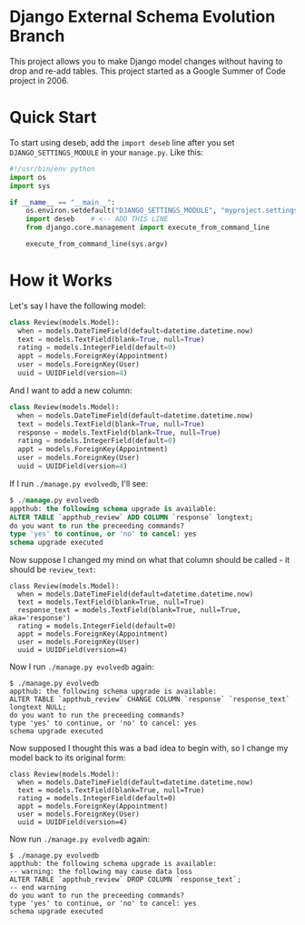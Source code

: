 Django External Schema Evolution Branch
=======================================

This project allows you to make Django model changes without having to
drop and re-add tables.  This project started as a Google Summer
of Code project in 2006.

Quick Start
===========
To start using deseb, add the `import deseb` line after you set `DJANGO_SETTINGS_MODULE`
in your `manage.py`.  Like this:

```python
#!/usr/bin/env python
import os
import sys

if __name__ == "__main__":
    os.environ.setdefault("DJANGO_SETTINGS_MODULE", "myproject.settings")
    import deseb    # <-- ADD THIS LINE
    from django.core.management import execute_from_command_line

    execute_from_command_line(sys.argv)
```


How it Works
============
Let's say I have the following model:

```python
class Review(models.Model):
  when = models.DateTimeField(default=datetime.datetime.now)
  text = models.TextField(blank=True, null=True)
  rating = models.IntegerField(default=0)
  appt = models.ForeignKey(Appointment)
  user = models.ForeignKey(User)
  uuid = UUIDField(version=4)
```

And I want to add a new column:

```python
class Review(models.Model):
  when = models.DateTimeField(default=datetime.datetime.now)
  text = models.TextField(blank=True, null=True)
  response = models.TextField(blank=True, null=True)
  rating = models.IntegerField(default=0)
  appt = models.ForeignKey(Appointment)
  user = models.ForeignKey(User)
  uuid = UUIDField(version=4)
```

If I run `./manage.py evolvedb`, I'll see:

```sql
$ ./manage.py evolvedb
appthub: the following schema upgrade is available:
ALTER TABLE `appthub_review` ADD COLUMN `response` longtext;
do you want to run the preceeding commands?
type 'yes' to continue, or 'no' to cancel: yes
schema upgrade executed
```

Now suppose I changed my mind on what that column should be called - it should be `review_text`:

```
class Review(models.Model):
  when = models.DateTimeField(default=datetime.datetime.now)
  text = models.TextField(blank=True, null=True)
  response_text = models.TextField(blank=True, null=True, aka='response')
  rating = models.IntegerField(default=0)
  appt = models.ForeignKey(Appointment)
  user = models.ForeignKey(User)
  uuid = UUIDField(version=4)
```

Now I run `./manage.py evolvedb` again:

```
$ ./manage.py evolvedb
appthub: the following schema upgrade is available:
ALTER TABLE `appthub_review` CHANGE COLUMN `response` `response_text` longtext NULL;
do you want to run the preceeding commands?
type 'yes' to continue, or 'no' to cancel: yes
schema upgrade executed
```

Now supposed I thought this was a bad idea to begin with, so I change my model back to its original form:

```
class Review(models.Model):
  when = models.DateTimeField(default=datetime.datetime.now)
  text = models.TextField(blank=True, null=True)
  rating = models.IntegerField(default=0)
  appt = models.ForeignKey(Appointment)
  user = models.ForeignKey(User)
  uuid = UUIDField(version=4)
```

Now run `./manage.py evolvedb` again:

```
$ ./manage.py evolvedb
appthub: the following schema upgrade is available:
-- warning: the following may cause data loss
ALTER TABLE `appthub_review` DROP COLUMN `response_text`;
-- end warning
do you want to run the preceeding commands?
type 'yes' to continue, or 'no' to cancel: yes
schema upgrade executed
```


